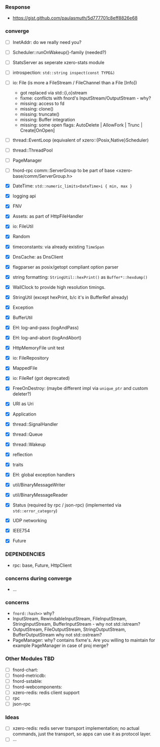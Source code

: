  
### Response

- https://gist.github.com/paulasmuth/5d777701c8eff8826e68

### converge

- [ ] InetAddr: do we really need you?
- [ ] Scheduler::runOnWakeup()-family (needed?)

- [ ] StatsServer as seperate xzero-stats module
- [ ] introspection: `std::string inspect(const TYPE&)`
- [ ] io: File (is more a FileStream / FileChannel than a File [Info])
  - got replaced via std::{i,o}stream
  - fixme: conflicts with fnord's InputStream/OutputStream - why?
  - missing: access to fd
  - missing: clone()
  - missing: truncate()
  - missing: Buffer integration
  - missing: some open flags: AutoDelete | AllowFork | Trunc | Create[OnOpen]
- [ ] thread::EventLoop (equivalent of xzero::{Posix,Native}Scheduler)
- [ ] thread::ThreadPool
- [ ] PageManager
- [ ] fnord-rpc comm::ServerGroup to be part of base
      <xzero-base/comm/ServerGroup.h>

- [x] DateTime: `std::numeric_limits<DateTime>i { min, max }`
- [x] logging api
- [x] FNV
- [x] Assets: as part of HttpFileHandler
- [x] io: FileUtil
- [x] Random
- [x] timeconstants: via already existing `TimeSpan`
- [x] DnsCache: as DnsClient
- [x] flagparser as posix/getopt compliant option parser
- [x] string formatting: `StringUtil::hexPrint()` as `Buffer*::hexdump()`
- [x] WallClock to provide high resolution timings.
- [x] StringUtil (except hexPrint, b/c it's in BufferRef already)
- [x] Exception
- [x] BufferUtil
- [x] EH: log-and-pass (logAndPass)
- [x] EH: log-and-abort (logAndAbort)
- [x] HttpMemoryFile unit test
- [x] io: FileRepository
- [x] MappedFile
- [x] io: FileRef (got deprecated)
- [x] FreeOnDestroy: (maybe different impl via `unique_ptr` and custom deleter?)
- [x] URI as Uri
- [x] Application
- [x] thread::SignalHandler
- [x] thread::Queue
- [x] thread::Wakeup
- [x] reflection
- [x] traits
- [x] EH: global exception handlers
- [x] util/BinaryMessageWriter
- [x] util/BinaryMessageReader
- [x] Status (required by rpc / json-rpc)
      (implemented via `std::error_category`)
- [x] UDP networking
- [x] IEEE754
- [x] Future

### DEPENDENCIES

- rpc: base, Future, HttpClient

### concerns during converge

- ...

### concerns

- `fnord::hash<>` why?
- InputStream, RewindableInputStream, FileInputStream, StringInputStream,
  BufferInputStream - why not std::istream?
- OutputStream, FileOutputStream, StringOutputStream, BufferOutputStream
  why not std::ostream?
- PageManager: why? contains fixme's.
  Are you willing to maintain for example PageManager in case of proj merge?

### Other Modules TBD

- [ ] fnord-chart:
- [ ] fnord-metricdb:
- [ ] fnord-sstable:
- [ ] fnord-webcomponents:
- [ ] xzero-redis: redis client support
- [ ] rpc
- [ ] json-rpc

### Ideas

- [ ] xzero-redis: redis server transport implementation;
      no actual commands, just the transport,
      so apps can use it as protocol layer.
- [ ] ...
